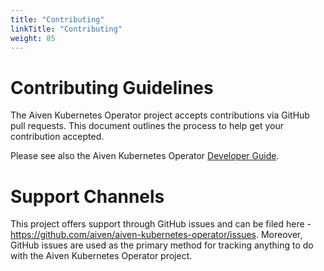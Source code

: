 ```yaml
---
title: "Contributing"
linkTitle: "Contributing"
weight: 85
---
```


# Contributing Guidelines
The Aiven Kubernetes Operator project accepts contributions via GitHub pull requests. This document outlines the process to help get your contribution accepted.

Please see also the Aiven Kubernetes Operator [Developer Guide](./developer-guide).

# Support Channels
This project offers support through GitHub issues and can be filed here - https://github.com/aiven/aiven-kubernetes-operator/issues. Moreover,  GitHub issues are used as the primary method for tracking anything to do with the Aiven Kubernetes Operator project.
